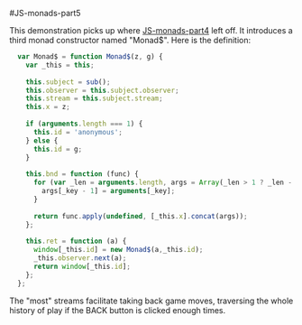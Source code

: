 #JS-monads-part5

This demonstration picks up where [JS-monads-part4](http://schalk.net:3099) left off. It introduces a third monad constructor named "Monad$". Here is the definition:

```javascript
  var Monad$ = function Monad$(z, g) {
    var _this = this;
    
    this.subject = sub();
    this.observer = this.subject.observer;
    this.stream = this.subject.stream;
    this.x = z;
  
    if (arguments.length === 1) {
      this.id = 'anonymous';
    } else {
      this.id = g;
    }
  
    this.bnd = function (func) {
      for (var _len = arguments.length, args = Array(_len > 1 ? _len - 1 : 0), _key = 1; _key < _len; _key++) {
        args[_key - 1] = arguments[_key];
      }
  
      return func.apply(undefined, [_this.x].concat(args));
    };
  
    this.ret = function (a) {
      window[_this.id] = new Monad$(a,_this.id);
      _this.observer.next(a);
      return window[_this.id];
    };
  };
```
The "most" streams facilitate taking back game moves, traversing the whole history of play if the BACK button is clicked enough times. 

